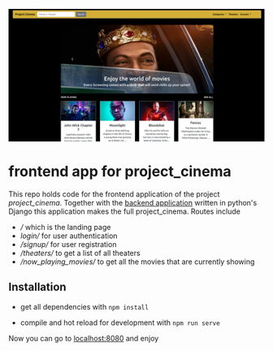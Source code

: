 ![Logo](/project_cinema_home.png)

# frontend app for project_cinema
This repo holds code for the frontend application of the project _project_cinema_. 
Together with the [backend application](https://github.com/gerry3105/project_cinema_backend) written in python's Django this application makes 
the full project_cinema. Routes include
* _/_ which is the landing page
* _login/_ for user authentication
* _/signup/_ for user registration
* _/theaters/_ to get a list of all theaters
* _/now_playing_movies/_ to get all the movies that are currently showing

## Installation
* get all dependencies with
```npm install```
  
* compile and hot reload for development with 
```npm run serve```
  
Now you can go to [localhost:8080](https://127.0.0.1:8080) and enjoy
